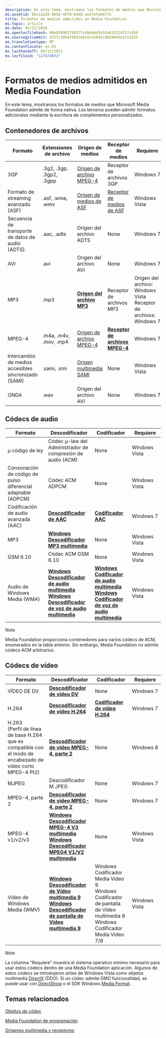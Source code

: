 ```yaml
---
description: En este tema, mostramos los formatos de medios que Microsoft Media Foundation admite de forma nativa.
ms.assetid: 69c12a28-4b58-4979-b4d8-ae37efa847fe
title: Formatos de medios admitidos en Media Foundation
ms.topic: article
ms.date: 05/31/2018
ms.openlocfilehash: 00e8f698179d37fc6bde8d5d1dab25214727cd38
ms.sourcegitcommit: d75fc10b9f0825bbe5ce5045c90d4045e3c53243
ms.translationtype: MT
ms.contentlocale: es-ES
ms.lasthandoff: 09/13/2021
ms.locfileid: "127474032"
---
```

# <a name="supported-media-formats-in-media-foundation"></a>Formatos de medios admitidos en Media Foundation

En este tema, mostramos los formatos de medios que Microsoft Media Foundation admite de forma nativa. Los terceros pueden admitir formatos adicionales mediante la escritura de complementos personalizados.

## <a name="file-containers"></a>Contenedores de archivos



| Formato                                           | Extensiones de archivo          | Origen de medios                                 | Receptor de medios                                   | Requiere                                                              |
|--------------------------------------------------|--------------------------|----------------------------------------------|----------------------------------------------|-----------------------------------------------------------------------|
| 3GP                                              | .3g2, .3gp, .3gp2, .3gpp | [Origen de archivo MPEG-4](mpeg-4-file-source.md) | Receptor de archivos 3GP                                | Windows 7                                                             |
| Formato de streaming avanzado (ASF)                  | .asf, .wma, .wmv         | [Origen de medios de ASF](asf-media-source.md)     | [Receptor de medios de ASF](asf-media-sinks.md)        | Windows Vista                                                         |
| Secuencia de transporte de datos de audio (ADTS).              | .aac, .adts              | Origen del archivo ADTS                             | None                                         | Windows 7                                                             |
| AVI                                              | .avi                     | Origen del archivo AVI                              | None                                         | Windows 7                                                             |
| MP3                                              | .mp3                     | [**Origen del archivo MP3**](mp3-file-source.md)   | Receptor de archivos MP3                                | Origen del archivo: Windows Vista<br/> Receptor de archivos: Windows 7<br/> |
| MPEG-4                                           | .m4a, .m4v, .mov, .mp4   | [Origen de archivo MPEG-4](mpeg-4-file-source.md) | [**Receptor de archivos MPEG-4**](mpeg-4-file-sink.md) | Windows 7                                                             |
| Intercambio de medios accesibles sincronizado (SAMI) | .sami, .smi              | [Origen multimedia SAMI](sami-media-source.md)   | None                                         | Windows Vista                                                         |
| ONDA                                             | .wav                     | Origen del archivo AVI                              | None                                         | Windows 7                                                             |



 

## <a name="audio-codecs"></a>Códecs de audio



| Formato                                              | Descodificador                                                                                                                                                          | Codificador                                                                                                                                                          | Requiere      |
|-----------------------------------------------------|------------------------------------------------------------------------------------------------------------------------------------------------------------------|------------------------------------------------------------------------------------------------------------------------------------------------------------------|---------------|
| μ código de ley                                        | Códec μ-law del Administrador de compresión de audio (ACM)                                                                                                                      | None                                                                                                                                                             | Windows Vista |
| Consonación de código de pulso diferencial adaptable (ADPCM) | Códec ACM ADPCM                                                                                                                                                  | None                                                                                                                                                             | Windows Vista |
| Codificación de audio avanzada (AAC)                         | [**Descodificador de AAC**](aac-decoder.md)                                                                                                                               | [**Codificador AAC**](aac-encoder.md)                                                                                                                               | Windows 7     |
| MP3                                                 | [**Windows Descodificador MP3 multimedia**](windows-media-mp3-decoder.md)                                                                                                   | None                                                                                                                                                             | Windows Vista |
| GSM 6.10                                            | Códec ACM GSM 6.10                                                                                                                                               | None                                                                                                                                                             | Windows Vista |
| Audio de Windows Media (WMA)                           | [**Windows Descodificador de audio multimedia**](windowsmediaaudiodecoder.md)<br/> [**Windows Descodificador de voz de audio multimedia**](windowsmediaaudiovoicedecoder.md)<br/> | [**Windows Codificador de audio multimedia**](windowsmediaaudioencoder.md)<br/> [**Windows Codificador de voz de audio multimedia**](windowsmediaaudiovoiceencoder.md)<br/> | Windows Vista |



 

> [!Note]  
> Media Foundation proporciona contenedores para varios códecs de ACM, enumerados en la tabla anterior. Sin embargo, Media Foundation no admite códecs ACM arbitrarios.

 

## <a name="video-codecs"></a>Códecs de vídeo



| Formato                                                                                                         | Descodificador                                                                                                                                                                  | Codificador                                                                                                                             | Requiere      |
|----------------------------------------------------------------------------------------------------------------|--------------------------------------------------------------------------------------------------------------------------------------------------------------------------|-------------------------------------------------------------------------------------------------------------------------------------|---------------|
| VÍDEO DE DV                                                                                                       | [**Descodificador de vídeo DV**](dv-video-decoder.md)                                                                                                                             | None                                                                                                                                | Windows 7     |
| H.264                                                                                                          | [**Descodificador de vídeo H.264**](h-264-video-decoder.md)                                                                                                                       | [**Codificador de vídeo H.264**](h-264-video-encoder.md)                                                                                  | Windows 7     |
| H.263<br/> (Perfil de línea de base H.264 que es compatible con el modo de encabezado de vídeo corto MPEG-4 Pt2)<br/> | [**Descodificador de vídeo MPEG-4, parte 2**](mpeg4part2videodecoder.md)                                                                                                            | None                                                                                                                                | Windows 8     |
| MJPEG                                                                                                          | Descodificador M JPEG                                                                                                                                                            | None                                                                                                                                | Windows 7     |
| MPEG-4, parte 2                                                                                                  | [**Descodificador de vídeo MPEG-4, parte 2**](mpeg4part2videodecoder.md)                                                                                                            | None                                                                                                                                | Windows 7     |
| MPEG-4 v1/v2/v3                                                                                                | [**Windows Descodificador MPEG-4 V3 multimedia**](./windowsmediampeg4v3decoder.md)<br/> [**Windows Descodificador MPEG4 V1/V2 multimedia**](windowsmediampeg4decoder.md)<br/>         | None                                                                                                                                | Windows Vista |
| Vídeo de Windows Media (WMV)                                                                                      | [**Windows Descodificador de Vídeo multimedia 9**](windowsmediavideo9decoder.md)<br/> [**Windows Descodificador de pantalla de Vídeo multimedia 9**](windowsmediavideo9screendecoder.md)<br/> | Windows Codificador Media Video 9<br/> Windows Codificador de pantalla de Vídeo multimedia 9<br/> Windows Codificador Media Video 7/8<br/> | Windows Vista |



 

> [!Note]  
> La columna "Requiere" muestra el sistema operativo mínimo necesario para usar estos códecs dentro de una Media Foundation aplicación. Algunos de estos códecs se introdujeron antes de Windows Vista como objetos multimedia [DirectX](../directshow/directx-media-objects.md) (DDO). Si un códec admite DMO funcionalidad, se puede usar con [DirectShow](../directshow/directshow.md) o el SDK Windows [Media Format](../wmformat/windows-media-format-11-sdk.md).

 

## <a name="related-topics"></a>Temas relacionados

<dl> <dt>

[Objetos de códec](codecobjects.md)
</dt> <dt>

[Media Foundation de programación](media-foundation-programming-guide.md)
</dt> <dt>

[Orígenes multimedia y receptores](media-sources-and-sinks.md)
</dt> </dl>

 

 
